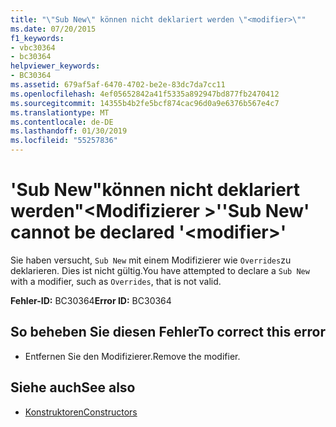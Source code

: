 ```yaml
---
title: "\"Sub New\" können nicht deklariert werden \"<modifier>\""
ms.date: 07/20/2015
f1_keywords:
- vbc30364
- bc30364
helpviewer_keywords:
- BC30364
ms.assetid: 679af5af-6470-4702-be2e-83dc7da7cc11
ms.openlocfilehash: 4ef05652842a41f5335a892947bd877fb2470412
ms.sourcegitcommit: 14355b4b2fe5bcf874cac96d0a9e6376b567e4c7
ms.translationtype: MT
ms.contentlocale: de-DE
ms.lasthandoff: 01/30/2019
ms.locfileid: "55257836"
---
```

# <a name="sub-new-cannot-be-declared-modifier"></a><span data-ttu-id="105f4-102">'Sub New"können nicht deklariert werden"\<Modifizierer >'</span><span class="sxs-lookup"><span data-stu-id="105f4-102">'Sub New' cannot be declared '\<modifier>'</span></span>
<span data-ttu-id="105f4-103">Sie haben versucht, `Sub New` mit einem Modifizierer wie `Overrides`zu deklarieren. Dies ist nicht gültig.</span><span class="sxs-lookup"><span data-stu-id="105f4-103">You have attempted to declare a `Sub New` with a modifier, such as `Overrides`, that is not valid.</span></span>  
  
 <span data-ttu-id="105f4-104">**Fehler-ID:** BC30364</span><span class="sxs-lookup"><span data-stu-id="105f4-104">**Error ID:** BC30364</span></span>  
  
## <a name="to-correct-this-error"></a><span data-ttu-id="105f4-105">So beheben Sie diesen Fehler</span><span class="sxs-lookup"><span data-stu-id="105f4-105">To correct this error</span></span>  
  
-   <span data-ttu-id="105f4-106">Entfernen Sie den Modifizierer.</span><span class="sxs-lookup"><span data-stu-id="105f4-106">Remove the modifier.</span></span>  
  
## <a name="see-also"></a><span data-ttu-id="105f4-107">Siehe auch</span><span class="sxs-lookup"><span data-stu-id="105f4-107">See also</span></span>
- [<span data-ttu-id="105f4-108">Konstruktoren</span><span class="sxs-lookup"><span data-stu-id="105f4-108">Constructors</span></span>](~/docs/visual-basic/programming-guide/concepts/object-oriented-programming.md#constructors)
